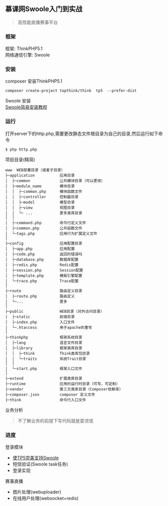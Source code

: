 ## 慕课网Swoole入门到实战

> 高性能直播赛事平台  

### 框架

框架: ThinkPHP5.1  
网络通信引擎: Swoole  

### 安装  

composer 安装ThinkPHP5.1

```
composer create-project topthink/think  tp5  --prefer-dist

```

Swoole 安装  
[Swoole简易安装教程](https://joewt.com/2018/04/13/swoole-install/)  


### 运行

打开server下的http.php,需要更改静态文件根目录为自己的目录,然后运行如下命令

```
$ php http.php
```



项目目录(精简)

~~~
www  WEB部署目录（或者子目录）
├─application           应用目录
│  ├─common             公共模块目录（可以更改）
│  ├─module_name        模块目录
│  │  ├─common.php      模块函数文件
│  │  ├─controller      控制器目录
│  │  ├─model           模型目录
│  │  ├─view            视图目录
│  │  └─ ...            更多类库目录
│  │
│  ├─command.php        命令行定义文件
│  ├─common.php         公共函数文件
│  └─tags.php           应用行为扩展定义文件
│
├─config                应用配置目录
│  ├─app.php            应用配置
│  ├─code.php           返回的错误吗
│  ├─database.php       数据库配置
│  ├─redis.php          Redis配置
│  ├─session.php        Session配置
│  ├─template.php       模板引擎配置
│  └─trace.php          Trace配置
│
├─route                 路由定义目录
│  ├─route.php          路由定义
│  └─...                更多
│
├─public                WEB目录（对外访问目录）
|  ├─static             前端目录
│  ├─index.php          入口文件
│  └─.htaccess          用于apache的重写
│
├─thinkphp              框架系统目录
│  ├─lang               语言文件目录
│  ├─library            框架类库目录
│  │  ├─think           Think类库包目录
│  │  └─traits          系统Trait目录
│  │
│  └─start.php          框架入口文件
│
├─extend                扩展类库目录
├─runtime               应用的运行时目录（可写，可定制）
├─vendor                第三方类库目录（Composer依赖库）
├─composer.json         composer 定义文件
├─think                 命令行入口文件
~~~

业务分析  
> 不了解业务的前提下写代码就是耍流氓

### 进度

登录模块  
* [使TP5完美支持Swoole](https://joewt.com/2018/06/20/thinkphpMeetsSwoole/)
* 短信验证(Swoole task任务)
* 登录实现

赛事直播
* 图片处理(webuploader)
* 在线用户处理(websocket+redis)
